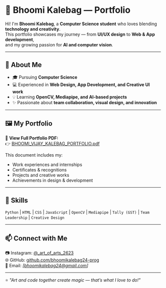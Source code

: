 # 🎨 Bhoomi Kalebag — Portfolio

Hi! I'm **Bhoomi Kalebag**, a **Computer Science student** who loves blending **technology and creativity**.  
This portfolio showcases my journey — from **UI/UX design** to **Web & App development**,  
and my growing passion for **AI and computer vision**.

---

## 🧩 About Me
- 🎓 Pursuing **Computer Science**
- 💻 Experienced in **Web Design, App Development, and Creative UI work**
- 💡 Learning **OpenCV, Mediapipe, and AI-based projects**
- ✨ Passionate about **team collaboration, visual design, and innovation**

---

## 🖼️ My Portfolio
📄 **View Full Portfolio PDF:**  
👉 [BHOOMI_VIJAY_KALEBAG_PORTFOLIO.pdf](BHOOMI_VIJAY_KALEBAG_PORTFOLIO.pdf)

This document includes my:
- Work experiences and internships  
- Certificates & recognitions  
- Projects and creative works  
- Achievements in design & development  

---

## 🧠 Skills
`Python` | `HTML` | `CSS` | `JavaScript` | `OpenCV` | `Mediapipe` | `Tally (GST)` | `Team Leadership` | `Creative Design`

---

## 📫 Connect with Me
📷 Instagram: [@_art_of_arts_2623](https://www.instagram.com/_art_of_arts_2623/)  
🌐 GitHub: [github.com/bhoomikalebag24-prog](https://github.com/bhoomikalebag24-prog)  
💌 Email: *[bhoomikalebag24@gmail.com]*  

---

⭐ *"Art and code together create magic — that’s what I love to do!"*
